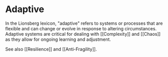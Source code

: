 # Adaptive

In the Lionsberg lexicon, "adaptive" refers to systems or processes that are flexible and can change or evolve in response to altering circumstances. Adaptive systems are critical for dealing with [[Complexity]] and [[Chaos]] as they allow for ongoing learning and adjustment.

See also [[Resilience]] and [[Anti-Fragility]].  